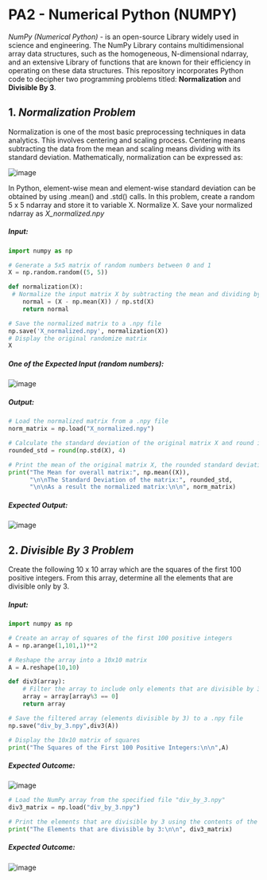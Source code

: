 # **PA2 - Numerical Python (NUMPY)**
*NumPy (Numerical Python)* - is an open-source Library widely used in science and engineering. The NumPy Library contains multidimensional array data structures, such as the homogeneous, N-dimensional ndarray, and an extensive Library of functions that are known for their efficiency in operating on these data structures. This repository incorporates Python code to decipher two programming problems titled: **Normalization** and **Divisible By 3**.

## 1. *Normalization Problem*
Normalization is one of the most basic preprocessing techniques in data analytics. This involves centering and scaling process. Centering means subtracting the data from the mean and scaling means dividing with its standard deviation. Mathematically, normalization can be expressed as:

![image](https://github.com/user-attachments/assets/4d721c9d-034e-4c27-be01-c81fce3817fc)

In Python, element-wise mean and element-wise standard deviation can be obtained by using .mean() and .std() calls. 
In this problem, create a random 5 x 5 ndarray and store it to variable X. Normalize X. Save your normalized ndarray as *X_normalized.npy*

##### *Input:*
```python
import numpy as np

# Generate a 5x5 matrix of random numbers between 0 and 1
X = np.random.random((5, 5))

def normalization(X):
 # Normalize the input matrix X by subtracting the mean and dividing by the standard deviation
    normal = (X - np.mean(X)) / np.std(X)
    return normal

# Save the normalized matrix to a .npy file
np.save('X_normalized.npy', normalization(X))
# Display the original randomize matrix
X
```

##### *One of the Expected Input (random numbers):*
![image](https://github.com/user-attachments/assets/1652f345-53ef-4b99-a935-a0fb214d6420)

##### *Output:*
```python
# Load the normalized matrix from a .npy file
norm_matrix = np.load("X_normalized.npy")

# Calculate the standard deviation of the original matrix X and round it to 4 decimal places
rounded_std = round(np.std(X), 4)

# Print the mean of the original matrix X, the rounded standard deviation, and the normalized matrix
print("The Mean for overall matrix:", np.mean((X)), 
      "\n\nThe Standard Deviation of the matrix:", rounded_std, 
      "\n\nAs a result the normalized matrix:\n\n", norm_matrix)
```

##### *Expected Output:*
![image](https://github.com/user-attachments/assets/8c937782-faae-4f02-9970-43a24a7a8cc5)


## 2. *Divisible By 3 Problem*
Create the following 10 x 10 array which are the squares of the first 100 positive integers. From this array, determine all the elements that are divisible only by 3.

##### *Input:*
```python
import numpy as np

# Create an array of squares of the first 100 positive integers
A = np.arange(1,101,1)**2

# Reshape the array into a 10x10 matrix
A = A.reshape(10,10)

def div3(array):
    # Filter the array to include only elements that are divisible by 3
    array = array[array%3 == 0]
    return array

# Save the filtered array (elements divisible by 3) to a .npy file
np.save("div_by_3.npy",div3(A))

# Display the 10x10 matrix of squares
print("The Squares of the First 100 Positive Integers:\n\n",A)
```

##### *Expected Outcome:*
![image](https://github.com/user-attachments/assets/17475aad-2730-4f68-80a8-73adadc1ac83)

```python
# Load the NumPy array from the specified file "div_by_3.npy"
div3_matrix = np.load("div_by_3.npy")

# Print the elements that are divisible by 3 using the contents of the div3_matrix
print("The Elements that are divisible by 3:\n\n", div3_matrix)
```
##### *Expected Outcome:*
![image](https://github.com/user-attachments/assets/0a24e9cc-b0dd-4fff-91ab-2a616806efa0)
